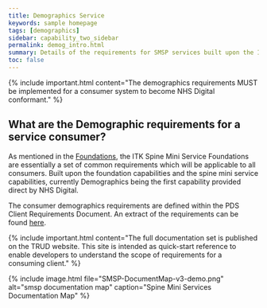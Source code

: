 ```yaml
---
title: Demographics Service
keywords: sample homepage
tags: [demographics]
sidebar: capability_two_sidebar
permalink: demog_intro.html
summary: Details of the requirements for SMSP services built upon the ITK Foundations. 
toc: false
---
```

{% include important.html content="The demographics requirements MUST be implemented for a consumer system to become NHS Digital conformant." %}

## What are the Demographic requirements for a service consumer?

As mentioned in the [Foundations](foundations_intro.html), the ITK Spine Mini Service Foundations are essentially a set of common requirements which will be applicable to all consumers. Built upon the foundation capabilities and the spine mini service capabilities, currently Demographics being the first capability provided direct by NHS Digital.

The consumer demographics requirements are defined within the PDS Client Requirements Document. An extract of the requirements can be found [here](demographics_reqs.html).


{% include important.html content="The full documentation set is published on the TRUD website. This site is intended as quick-start reference to enable developers to understand the scope of requirements for a consuming client." %}


{% include image.html file="SMSP-DocumentMap-v3-demo.png" alt="smsp documentation map" caption="Spine Mini Services Documentation Map" %}
